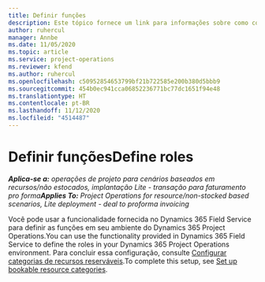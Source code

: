 ```yaml
---
title: Definir funções
description: Este tópico fornece um link para informações sobre como configurar categorias de recursos reserváveis.
author: ruhercul
manager: Annbe
ms.date: 11/05/2020
ms.topic: article
ms.service: project-operations
ms.reviewer: kfend
ms.author: ruhercul
ms.openlocfilehash: c50952854653799bf21b722585e200b380d5bbb9
ms.sourcegitcommit: 454b0ec941cca06852236771bc77dc1651f94e48
ms.translationtype: HT
ms.contentlocale: pt-BR
ms.lasthandoff: 11/12/2020
ms.locfileid: "4514487"
---
```

# <a name="define-roles"></a><span data-ttu-id="7c7b1-103">Definir funções</span><span class="sxs-lookup"><span data-stu-id="7c7b1-103">Define roles</span></span>

<span data-ttu-id="7c7b1-104">_**Aplica-se a:** operações de projeto para cenários baseados em recursos/não estocados, implantação Lite - transação para faturamento pro forma_</span><span class="sxs-lookup"><span data-stu-id="7c7b1-104">_**Applies To:** Project Operations for resource/non-stocked based scenarios, Lite deployment - deal to proforma invoicing_</span></span>

<span data-ttu-id="7c7b1-105">Você pode usar a funcionalidade fornecida no Dynamics 365 Field Service para definir as funções em seu ambiente do Dynamics 365 Project Operations.</span><span class="sxs-lookup"><span data-stu-id="7c7b1-105">You can use the functionality provided in Dynamics 365 Field Service to define the roles in your Dynamics 365 Project Operations environment.</span></span> <span data-ttu-id="7c7b1-106">Para concluir essa configuração, consulte [Configurar categorias de recursos reserváveis](https://docs.microsoft.com/dynamics365/field-service/set-up-bookable-resource-categories).</span><span class="sxs-lookup"><span data-stu-id="7c7b1-106">To complete this setup, see [Set up bookable resource categories](https://docs.microsoft.com/dynamics365/field-service/set-up-bookable-resource-categories).</span></span>
